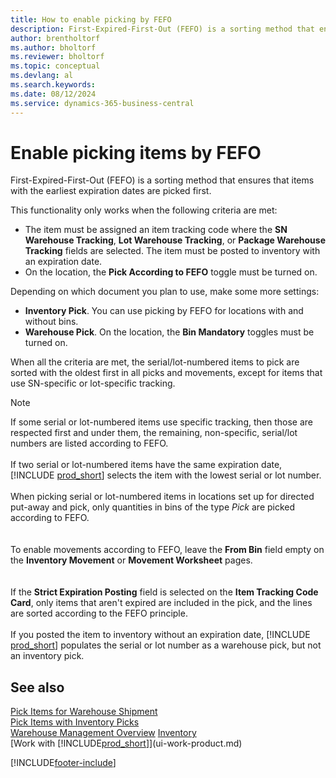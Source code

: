 ```yaml
---
title: How to enable picking by FEFO
description: First-Expired-First-Out (FEFO) is a sorting method that ensures that items with the earliest expiration dates are picked first.
author: brentholtorf
ms.author: bholtorf
ms.reviewer: bholtorf
ms.topic: conceptual
ms.devlang: al
ms.search.keywords:
ms.date: 08/12/2024
ms.service: dynamics-365-business-central
---
```

# Enable picking items by FEFO

First-Expired-First-Out (FEFO) is a sorting method that ensures that items with the earliest expiration dates are picked first.  

 This functionality only works when the following criteria are met:

- The item must be assigned an item tracking code where the **SN Warehouse Tracking**, **Lot Warehouse Tracking**, or **Package Warehouse Tracking** fields are selected. The item must be posted to inventory with an expiration date.
- On the location, the **Pick According to FEFO** toggle must be turned on.

Depending on which document you plan to use, make some more settings:

- **Inventory Pick**. You can use picking by FEFO for locations with and without bins.
- **Warehouse Pick**. On the location, the **Bin Mandatory** toggles must be turned on.

When all the criteria are met, the serial/lot-numbered items to pick are sorted with the oldest first in all picks and movements, except for items that use SN-specific or lot-specific tracking.  

> [!NOTE]  
> If some serial or lot-numbered items use specific tracking, then those are respected first and under them, the remaining, non-specific, serial/lot numbers are listed according to FEFO.
<br /><br />
If two serial or lot-numbered items have the same expiration date, [!INCLUDE [prod_short](includes/prod_short.md)] selects the item with the lowest serial or lot number.
<br /><br />
When picking serial or lot-numbered items in locations set up for directed put-away and pick, only quantities in bins of the type *Pick* are picked according to FEFO.  
<br /><br />
To enable movements according to FEFO, leave the **From Bin** field empty on the **Inventory Movement** or **Movement Worksheet** pages.  
<br /><br />
If the **Strict Expiration Posting** field is selected on the **Item Tracking Code Card**, only items that aren't expired are included in the pick, and the lines are sorted according to the FEFO principle.
<br /><br />
> If you posted the item to inventory without an expiration date, [!INCLUDE [prod_short](includes/prod_short.md)] populates the serial or lot number as a warehouse pick, but not an inventory pick.

## See also  

[Pick Items for Warehouse Shipment](warehouse-how-to-pick-items-for-warehouse-shipment.md)   
[Pick Items with Inventory Picks](warehouse-how-to-pick-items-with-inventory-picks.md)   
[Warehouse Management Overview](design-details-warehouse-management.md)
[Inventory](inventory-manage-inventory.md)  
[Work with [!INCLUDE[prod_short](includes/prod_short.md)]](ui-work-product.md)

[!INCLUDE[footer-include](includes/footer-banner.md)]
